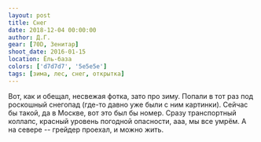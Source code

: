 ```yaml
---
layout: post
title: Снег
date: 2018-12-04 00:00:00
author: Д.Г.
gear: [70D, Зенитар]
shoot_date: 2016-01-15
location: Ёль-база
colors: ['d7d7d7', '5e5e5e']
tags: [зима, лес, снег, открытка]
---
```

Вот, как и обещал, несвежая фотка, зато про зиму. Попали в тот раз под роскошный снегопад (где-то давно уже были с ним картинки). Сейчас бы такой, да в Москве, вот это был бы номер. Сразу транспортный коллапс, красный уровень погодной опасности, ааа, мы все умрём. А на севере -- грейдер проехал, и можно жить.
